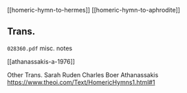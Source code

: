 [[homeric-hymn-to-hermes]]
[[homeric-hymn-to-aphrodite]]

## Trans.
`028360.pdf` misc. notes




[[athanassakis-a-1976]]

Other Trans.
	Sarah Ruden
	Charles Boer
	Athanassakis  
	https://www.theoi.com/Text/HomericHymns1.html#1